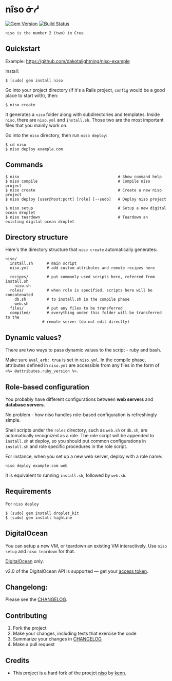 # nîso ᓃᓱ

[![Gem Version](https://badge.fury.io/rb/niso.svg)](https://badge.fury.io/rb/niso) [![Build Status](https://travis-ci.org/dakotalightning/niso.svg?branch=master)](https://travis-ci.org/dakotalightning/niso)

    niso is the number 2 (two) in Cree

## Quickstart

Example: https://github.com/dakotalightning/niso-example

Install:

    $ [sudo] gem install niso

Go into your project directory (if it's a Rails project, `config` would be a good place to start with), then:

    $ niso create

It generates a `niso` folder along with subdirectories and templates. Inside `niso`, there are `niso.yml` and `install.sh`. Those two are the most important files that you mainly work on.

Go into the `niso` directory, then run `niso deploy`:

    $ cd niso
    $ niso deploy example.com

## Commands

    $ niso                                           # Show command help
    $ niso compile                                   # Compile niso project
    $ niso create                                    # Create a new niso project
    $ niso deploy [user@host:port] [role] [--sudo]   # Deploy niso project

    $ niso setup                                     # Setup a new digital ocean droplet
    $ niso teardown                                  # Teardown an existing digital ocean droplet

## Directory structure

Here's the directory structure that `niso create` automatically generates:

    niso/
      install.sh      # main script
      niso.yml        # add custom attributes and remote recipes here

      recipes/        # put commonly used scripts here, referred from install.sh
        niso.sh
      roles/          # when role is specified, scripts here will be concatenated
        db.sh         # to install.sh in the compile phase
        web.sh
      files/          # put any files to be transferred
      compiled/       # everything under this folder will be transferred to the
                    # remote server (do not edit directly)

## Dynamic values?

There are two ways to pass dynamic values to the script - ruby and bash.

Make sure `eval_erb: true` is set in `niso.yml`. In the compile phase, attributes defined in `niso.yml` are accessible from any files in the form of `<%= @attributes.ruby_version %>`.

## Role-based configuration

You probably have different configurations between **web servers** and **database servers**.

No problem - how niso handles role-based configuration is refreshingly simple.

Shell scripts under the `roles` directory, such as `web.sh` or `db.sh`, are automatically recognized as a role. The role script will be appended to `install.sh` at deploy, so you should put common configurations in `install.sh` and role specific procedures in the role script.

For instance, when you set up a new web server, deploy with a role name:

    niso deploy example.com web

It is equivalent to running `install.sh`, followed by `web.sh`.

## Requirements

For `niso deploy`

    $ [sudo] gem install droplet_kit
    $ [sudo] gem install highline

## DigitalOcean
You can setup a new VM, or teardown an existing VM interactively. Use `niso setup` and `niso teardown` for that.

[DigitalOcean](https://www.digitalocean.com) only.

v2.0 of the DigitalOcean API is supported &mdash; get your [access token](https://cloud.digitalocean.com/api_access).

## Changelong:

Please see the [CHANGELOG](https://github.com/dakotalightning/niso/blob/master/CHANGELOG.md).

## Contributing

1. Fork the project
2. Make your changes, including tests that exercise the code
3. Summarize your changes in [CHANGELOG](https://github.com/dakotalightning/niso/blob/master/CHANGELOG.md)
4. Make a pull request

## Credits

- This project is a hard fork of the proejct [niso](https://github.com/kenn/niso) by [kenn](https://github.com/kenn).
